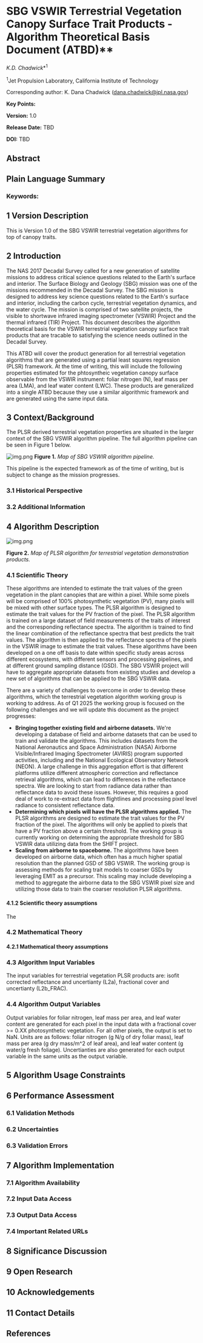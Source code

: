 # SBG VSWIR Terrestrial Vegetation Canopy Surface Trait Products - Algorithm Theoretical Basis Document (ATBD)**

*K.D. Chadwick**<sup>1</sup>

<sup>1</sup>Jet Propulsion Laboratory, California Institute of Technology

Corresponding author: K. Dana Chadwick (dana.chadwick@jpl.nasa.gov)

**Key Points:**

**Version:** 1.0

**Release Date:** TBD

**DOI:** TBD

## Abstract

## Plain Language Summary

### Keywords: 

## 1 Version Description

This is Version 1.0 of the SBG VSWIR terrestrial vegetation algorithms for top of canopy traits.

## 2 Introduction

The NAS 2017 Decadal Survey called for a new generation of satellite missions to address critical science questions related to the Earth's surface and interior. The Surface Biology and Geology (SBG) mission was one of the missions recommended in the Decadal Survey. The SBG mission is designed to address key science questions related to the Earth's surface and interior, including the carbon cycle, terrestrial vegetation dynamics, and the water cycle. The mission is comprised of two satellite projects, the visible to shortwave infrared imaging spectrometer (VSWIR) Project and the thermal infrared (TIR) Project. This document describes the algorithm theoretical basis for the VSWIR terrestrial vegetation canopy surface trait products that are tracable to satisfying the science needs outlined in the Decadal Survey. 

This ATBD will cover the product generation for all terrestrial vegetation algorithms that are generated using a partial least squares regression (PLSR) framework. At the time of writing, this will include the following properties estimated for the phtosyntheic vegetation canopy surface observable from the VSWIR instrument: foliar nitrogen (N), leaf mass per area (LMA), and leaf water content (LWC). These products are generalized into a single ATBD because they use a similar algorithmic framework and are generated using the same input data.
 
## 3 Context/Background

The PLSR derived terrestrial vegetation properties are situated in the larger context of the SBG VSWIR algorithm pipeline. The full algorithm pipeline can be seen in Figure 1 below.

![img.png](figs/OverallVSWIR_FlowDiagram.png)
**Figure 1.** _Map of SBG VSWIR algorithm pipeline._

This pipeline is the expected framework as of the time of writing, but is subject to change as the mission progresses. 


### 3.1 Historical Perspective



### 3.2 Additional Information



## 4 Algorithm Description

![img.png](figs/TraitFlowDiagram.png)

**Figure 2.** _Map of PLSR algorithm for terrestrial vegetation demonstration products._

### 4.1 Scientific Theory
These algorithms are intended to estimate the trait values of the green vegetation in the plant canopies that are within a pixel. While some pixels will be comprised of 100% photosynthetic vegetation (PV), many pixels will be mixed with other surface types. The PLSR algorithm is designed to estimate the trait values for the PV fraction of the pixel. The PLSR algorithm is trained on a large dataset of field measurements of the traits of interest and the corresponding reflectance spectra. The algorithm is trained to find the linear combination of the reflectance spectra that best predicts the trait values. The algorithm is then applied to the reflectance spectra of the pixels in the VSWIR image to estimate the trait values. These algorithms have been developed on a one off basis to date within specific study areas across different ecosystems, with different sensors and processing pipelines, and at different ground sampling distance (GSD). The SBG VSWIR project will have to aggregate appropriate datasets from existing studies and develop a new set of algorithms that can be applied to the SBG VSWIR data.

There are a variety of challenges to overcome in order to develop these algorithms, which the terrestrial vegetation algorithm working group is working to address. As of Q1 2025 the working group is focused on the following challenges and we will update this document as the project progresses: 

- **Bringing together existing field and airborne datasets.** We're developing a database of field and airborne datasets that can be used to train and validate the algorithms. This includes datasets from the National Aeronautics and Space Administration (NASA) Airborne Visible/Infrared Imaging Spectrometer (AVIRIS) program supported activities, including and the National Ecological Observatory Network (NEON). A large challenge in this aggregation effort is that different platforms utilize different atmospheric correction and reflectance retrieval algorithms, which can lead to differences in the reflectance spectra. We are looking to start from radiance data rather than reflectance data to avoid these issues. However, this requires a good deal of work to re-extract data from flightlines and processing pixel level radiance to consistent reflectance data. 
- **Determining which pixels will have the PLSR algorithms applied.** The PLSR algorithms are designed to estimate the trait values for the PV fraction of the pixel. The algorithms will only be applied to pixels that have a PV fraction above a certain threshold. The working group is currently working on determining the appropriate threshold for SBG VSWIR data utilizing data from the SHIFT project.
- **Scaling from airborne to spaceborne.** The algorithms have been developed on airborne data, which often has a much higher spatial resolution than the planned GSD of SBG VSWIR. The working group is assessing methods for scaling trait models to coarser GSDs by leveraging EMIT as a precursor. This scaling may include developing a method to aggregate the airborne data to the SBG VSWIR pixel size and utilizing those data to train the coarser resolution PLSR algorithms.  

#### 4.1.2 Scientific theory assumptions

The 

### 4.2 Mathematical Theory

#### 4.2.1 Mathematical theory assumptions

### 4.3 Algorithm Input Variables

The input variables for terrestrial vegetation PLSR products are: isofit corrected reflectance and uncertianty (L2a), fractional cover and uncertianty (L2b_FRAC).  

### 4.4 Algorithm Output Variables

Output variables for foliar nitrogen, leaf mass per area, and leaf water content are generated for each pixel in the input data with a fractional cover >= 0.XX photosynthetic vegetation. For all other pixels, the output is set to NaN. Units are as follows: foliar nitrogen (g N/g of dry foliar mass), leaf mass per area (g dry mass/m^2 of leaf area), and leaf water content (g water/g fresh foliage). Uncertianties are also generated for each output variable in the same units as the output variable.

## 5 Algorithm Usage Constraints

## 6 Performance Assessment

### 6.1 Validation Methods

### 6.2 Uncertainties

### 6.3 Validation Errors

## 7 Algorithm Implementation

### 7.1 Algorithm Availability

### 7.2 Input Data Access

### 7.3 Output Data Access

### 7.4 Important Related URLs

## 8 Significance Discussion

## 9 Open Research

## 10 Acknowledgements

## 11 Contact Details

## References